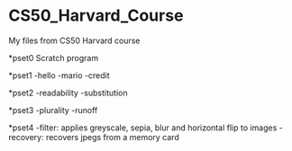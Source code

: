 # CS50_Harvard_Course
My files from CS50 Harvard course

*pset0
Scratch program

*pset1
-hello
-mario
-credit


*pset2
-readability
-substitution

*pset3
-plurality
-runoff

*pset4
-filter: applies greyscale, sepia, blur and horizontal flip to images
-recovery: recovers jpegs from a memory card
